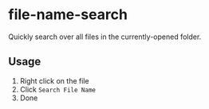 # file-name-search 

Quickly search over all files in the currently-opened folder.

## Usage

1. Right click on the file
2. Click `Search File Name`
3. Done